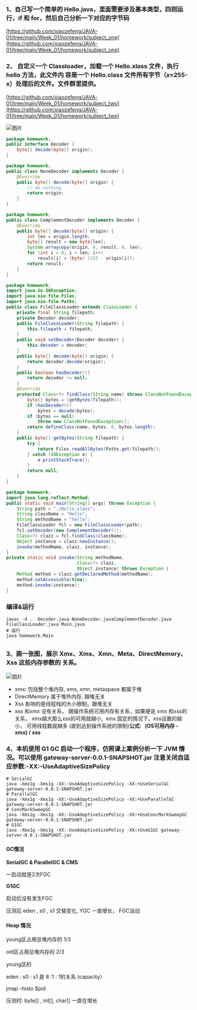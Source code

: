### 1、自己写一个简单的 Hello.java，里面需要涉及基本类型，四则运行，if 和 for，然后自己分析一下对应的字节码

[https://github.com/xiaozefeng/JAVA-01/tree/main/Week_01/homework/subject_one](https://github.com/xiaozefeng/JAVA-01/tree/main/Week_01/homework/subject_one)


### 2、 自定义一个 Classloader，加载一个 Hello.xlass 文件，执行 hello 方法，此文件内 容是一个 Hello.class 文件所有字节（x=255-x）处理后的文件。文件群里提供。

[https://github.com/xiaozefeng/JAVA-01/tree/main/Week_01/homework/subject_two](https://github.com/xiaozefeng/JAVA-01/tree/main/Week_01/homework/subject_two)

![图片](https://uploader.shimo.im/f/FjjFHjf2x1BG3zQC.png!thumbnail?fileGuid=jVJcRYRRkD3hgWvC)

```java
package homework;
public interface Decoder {
    byte[] decode(byte[] origin);
}
```
```java
package homework;
public class NoneDecoder implements Decoder {
    @Override
    public byte[] decode(byte[] origin) {
        // do nothing
        return origin;
    }
}
```
```java
package homework;
public class ComplementDecoder implements Decoder {
    @Override
    public byte[] decode(byte[] origin) {
        int len = origin.length;
        byte[] result = new byte[len];
        System.arraycopy(origin, 0, result, 0, len);
        for (int i = 0; i < len; i++)
            result[i] = (byte) (255 - origin[i]);
        return result;
    }
}
```
```java
package homework;
import java.io.IOException;
import java.nio.file.Files;
import java.nio.file.Paths;
public class FileClassLoader extends ClassLoader {
    private final String filepath;
    private Decoder decoder;
    public FileClassLoader(String filepath) {
        this.filepath = filepath;
    }
    public void setDecoder(Decoder decoder) {
        this.decoder = decoder;
    }
    public byte[] decode(byte[] origin) {
        return decoder.decode(origin);
    }
    public boolean hasDecoder(){
        return decoder != null;
    }
    @Override
    protected Class<?> findClass(String name) throws ClassNotFoundException {
        byte[] bytes = (getBytes(filepath));
        if (hasDecoder())
            bytes = decode(bytes);
        if (bytes == null)
            throw new ClassNotFoundException();
        return defineClass(name, bytes, 0, bytes.length);
    }
    public byte[] getBytes(String filepath) {
        try {
            return Files.readAllBytes(Paths.get(filepath));
        } catch (IOException e) {
            e.printStackTrace();
        }
        return null;
    }
}
```
```java
package homework;
import java.lang.reflect.Method;
public static void main(String[] args) throws Exception {
    String path = "./Hello.xlass";
    String className = "Hello";
    String methodName = "hello";
    FileClassLoader fcl = new FileClassLoader(path);
    fcl.setDecoder(new ComplementDecoder());
    Class<?> clazz = fcl.findClass(className);
    Object instance = clazz.newInstance();
    invoke(methodName, clazz, instance);
}
private static void invoke(String methodName,
                           Class<?> clazz,
                           Object instance) throws Exception {
    Method method = clazz.getDeclaredMethod(methodName);
    method.setAccessible(true);
    method.invoke(instance);
}
```
### 编译&运行

```plain
javac -d .  Decoder.java NoneDecoder.javaComplementDecoder.java FileClassLoader.java Main.java
# 运行
java homework.Main
```
## 

### 3、画一张图，展示 Xmx、Xms、Xmn、Meta、DirectMemory、Xss 这些内存参数的 关系。

![图片](https://uploader.shimo.im/f/fpzzHQ3wpqAVtN3b.png!thumbnail?fileGuid=jVJcRYRRkD3hgWvC)

* xmx:  包括整个堆内存,  xms, xmn, metaspace 都属于堆
* DirectMemory 属于堆外内存, 跟堆无关
* Xss 影响的是线程栈的大小限制，跟堆无关
* xss 和xmx 没有关系， 跟操作系统可用内存有关系，如果硬说 xmx 和xss的关系， xmx越大那么xss的可用就越小,  xmx 固定的情况下，xss设置的越小， 可用线程数就越多 (直到达到操作系统的限制)**公式:   (OS可用内存 -  xmx) / xss**
#### 
### 4、本机使用 G1 GC 启动一个程序，仿照课上案例分析一下 JVM 情况。可以使用 gateway-server-0.0.1-SNAPSHOT.jar 注意关闭自适应参数:-XX:-UseAdaptiveSizePolicy

```shell
# SerialGC
java -Xmx1g -Xms1g -XX:-UseAdaptiveSizePolicy -XX:+UseSerialGC  gateway-server-0.0.1-SNAPSHOT.jar
# ParallelGC
java -Xmx1g -Xms1g -XX:-UseAdaptiveSizePolicy -XX:+UseParallelGC gateway-server-0.0.1-SNAPSHOT.jar
# ConcMarkSweepGC
java -Xmx1g -Xms1g -XX:-UseAdaptiveSizePolicy -XX:+UseConcMarkSweepGC gateway-server-0.0.1-SNAPSHOT.jar
# G1GC
java -Xmx1g -Xms1g -XX:-UseAdaptiveSizePolicy -XX:+UseG1GC gateway-server-0.0.1-SNAPSHOT.jar
```
#### GC情况

**SerialGC & ParallelGC & CMS**

一启动就是2次FGC

**G1GC**

启动后没有发生FGC

压测后 eden  , s0 , s1 交替变化, YGC 一直增长， FGC没动

#### Heap 情况

young区占用总堆内存的  1/3

old区占用总堆内存的  2/3

young区的

eden :  s0 : s1 是  8 :1 :  1的关系 (capacity）

jmap -histo $pid

压测时:   byte[] , int[], char[] 一直在增长


